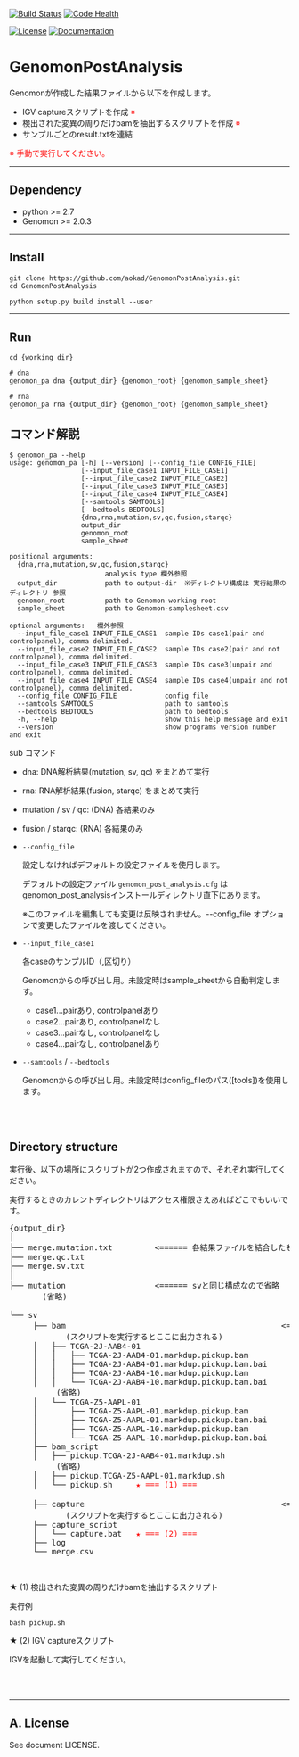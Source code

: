 [![Build Status](https://travis-ci.org/aokad/GenomonPostAnalysis.svg?branch=master)](https://travis-ci.org/aokad/GenomonPostAnalysis)
[![Code Health](https://landscape.io/github/aokad/GenomonPostAnalysis/master/landscape.svg?style=flat)](https://landscape.io/github/aokad/GenomonPostAnalysis/master)
<!-- [![PyPI version](https://badge.fury.io/py/xxx.svg)](http://badge.fury.io/py/xxx) -->
[![License](https://img.shields.io/badge/license-MIT-red.svg?style=flat)](https://opensource.org/licenses/MIT)
[![Documentation](https://img.shields.io/badge/docs-latest-blue.svg?style=flat)](http://genomon.readthedocs.org)

# GenomonPostAnalysis

Genomonが作成した結果ファイルから以下を作成します。

 - IGV captureスクリプトを作成 <font color="red">※</font>
 - 検出された変異の周りだけbamを抽出するスクリプトを作成 <font color="red">※</font>
 - サンプルごとのresult.txtを連結
 
 <font color="red">※ 手動で実行してください。</font>
 
-------------------------------------------------------------------------

## Dependency

 - python >= 2.7
 - Genomon >= 2.0.3

-------------------------------------------------------------------------

## Install

```
git clone https://github.com/aokad/GenomonPostAnalysis.git
cd GenomonPostAnalysis

python setup.py build install --user
```

-------------------------------------------------------------------------

## Run

```
cd {working dir}

# dna
genomon_pa dna {output_dir} {genomon_root} {genomon_sample_sheet}

# rna
genomon_pa rna {output_dir} {genomon_root} {genomon_sample_sheet}
```

## コマンド解説

```
$ genomon_pa --help
usage: genomon_pa [-h] [--version] [--config_file CONFIG_FILE]
                  [--input_file_case1 INPUT_FILE_CASE1]
                  [--input_file_case2 INPUT_FILE_CASE2]
                  [--input_file_case3 INPUT_FILE_CASE3]
                  [--input_file_case4 INPUT_FILE_CASE4]
                  [--samtools SAMTOOLS]
                  [--bedtools BEDTOOLS]
                  {dna,rna,mutation,sv,qc,fusion,starqc}
                  output_dir
                  genomon_root
                  sample_sheet

positional arguments:
  {dna,rna,mutation,sv,qc,fusion,starqc}
                        analysis type 欄外参照
  output_dir            path to output-dir  ※ディレクトリ構成は 実行結果のディレクトリ 参照
  genomon_root          path to Genomon-working-root
  sample_sheet          path to Genomon-samplesheet.csv

optional arguments:   欄外参照
  --input_file_case1 INPUT_FILE_CASE1  sample IDs case1(pair and controlpanel), comma delimited.
  --input_file_case2 INPUT_FILE_CASE2  sample IDs case2(pair and not controlpanel), comma delimited.
  --input_file_case3 INPUT_FILE_CASE3  sample IDs case3(unpair and controlpanel), comma delimited.
  --input_file_case4 INPUT_FILE_CASE4  sample IDs case4(unpair and not controlpanel), comma delimited.
  --config_file CONFIG_FILE            config file
  --samtools SAMTOOLS                  path to samtools
  --bedtools BEDTOOLS                  path to bedtools
  -h, --help                           show this help message and exit
  --version                            show programs version number and exit
```

sub コマンド

 - dna: DNA解析結果(mutation, sv, qc) をまとめて実行
 - rna: RNA解析結果(fusion, starqc) をまとめて実行
 - mutation / sv / qc: (DNA) 各結果のみ
 - fusion / starqc: (RNA) 各結果のみ

 - `--config_file` 

    設定しなければデフォルトの設定ファイルを使用します。

    デフォルトの設定ファイル `genomon_post_analysis.cfg` はgenomon_post_analysisインストールディレクトリ直下にあります。

    ※このファイルを編集しても変更は反映されません。--config_file オプションで変更したファイルを渡してください。

 - `--input_file_case1`

    各caseのサンプルID（,区切り）
    
    Genomonからの呼び出し用。未設定時はsample_sheetから自動判定します。
    
    - case1...pairあり, controlpanelあり
    - case2...pairあり, controlpanelなし
    - case3...pairなし, controlpanelなし
    - case4...pairなし, controlpanelあり
    

 - `--samtools` / `--bedtools`

    Genomonからの呼び出し用。未設定時はconfig_fileのパス([tools])を使用します。


<br>
<br>


## Directory structure

実行後、以下の場所にスクリプトが2つ作成されますので、それぞれ実行してください。

実行するときのカレントディレクトリはアクセス権限さえあればどこでもいいです。

<pre>
{output_dir}
│
├── merge.mutation.txt         <====== 各結果ファイルを結合したもの
├── merge.qc.txt
├── merge.sv.txt
│
├── mutation                   <====== svと同じ構成なので省略
       (省略)

└── sv
     ├── bam                                              <==== 検出された変異の周りだけ切り取ったbam
            (スクリプトを実行するとここに出力される)
     │   ├── TCGA-2J-AAB4-01
     │   │   ├── TCGA-2J-AAB4-01.markdup.pickup.bam
     │   │   ├── TCGA-2J-AAB4-01.markdup.pickup.bam.bai
     │   │   ├── TCGA-2J-AAB4-10.markdup.pickup.bam
     │   │   └── TCGA-2J-AAB4-10.markdup.pickup.bam.bai
          (省略)
     │   └── TCGA-Z5-AAPL-01
     │       ├── TCGA-Z5-AAPL-01.markdup.pickup.bam
     │       ├── TCGA-Z5-AAPL-01.markdup.pickup.bam.bai
     │       ├── TCGA-Z5-AAPL-10.markdup.pickup.bam
     │       └── TCGA-Z5-AAPL-10.markdup.pickup.bam.bai
     ├── bam_script
     │   ├── pickup.TCGA-2J-AAB4-01.markdup.sh
          (省略)
     │   ├── pickup.TCGA-Z5-AAPL-01.markdup.sh
     │   └── pickup.sh     <font color="red">★ === (1) ===</font>
  
     ├── capture                                          <==== IGVキャプチャ画像
            (スクリプトを実行するとここに出力される)
     ├── capture_script
     │   └── capture.bat   <font color="red">★ === (2) ===</font>
     ├── log
     └── merge.csv
</pre>

<br>

★ (1) 検出された変異の周りだけbamを抽出するスクリプト

実行例

```
bash pickup.sh
```

★ (2) IGV captureスクリプト

IGVを起動して実行してください。

<br>
<br>

-------------------------------------------------------------------------

## A. License 

See document LICENSE.
